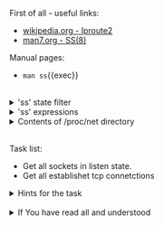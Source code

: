First of all - useful links:

- [wikipedia.org - Iproute2](https://en.wikipedia.org/wiki/Iproute2)
- [man7.org - SS(8)](https://man7.org/linux/man-pages/man8/ss.8.html)

Manual pages:
- `man ss`{{exec}}
<br>
<details><summary>'ss' state filter</summary>
<pre>
  All standard TCP states:<br>
    <strong>established, listening, closed
    syn-sent, syn-recv,
    fin-wait-1, fin-wait-2, time-wait, close-wait,
    last-ack, closing</strong><br>
  <strong>all</strong>          - for all the states
  <strong>connected</strong>    - all the states except for listening and closed
  <strong>synchronized</strong> - all the connected states except for syn-sent
  <strong>bucket</strong>       - states, which are maintained as minisockets, i.e. time-wait and syn-recv
  <strong>big</strong>          - opposite to bucket
  <br>
  Example:
    <strong>$ ss state listening</strong>
    <strong>$ ss -tu state established</strong>
</pre>
</details>
<details><summary>'ss' expressions</summary>
<pre>
  <strong>{dst|src} [=] HOST</strong>   - Test if the destination or source matches HOST.
  <strong>{dport|sport} [OP] [FAMILY:]:PORT</strong> - Compare the destination or source port to PORT. OP can be any of "<", "<=", "=", "!=", ">=" and ">". 
  <strong>dev [=|!=] DEVICE</strong>    - DEVICE can be a device name or the index of the interface.
  <strong>fwmark [=|!=] MASK</strong>   - Matches based on the fwmark value for the connection. 
  <strong>cgroup [=|!=] PATH</strong>   - Match if the connection is part of a cgroup at the given path.
  <strong>autobound</strong>            - Match if the port or path of the source address was automatically allocated.
  <br>
  Example:
  <strong>$ ss -o state established '( dport = :ssh or sport = :ssh )'</strong>
</pre>
</details>
<details><summary>Contents of /proc/net directory</summary>
<pre>
  <strong>arp</strong>        — Lists the kernel's ARP table. This file is particularly useful for connecting a hardware address to an IP address on a system.
  <strong>atm/ directory</strong> — The files within this directory contain Asynchronous Transfer Mode (ATM) settings and statistics. This directory is primarily used with ATM networking and ADSL cards.
  <strong>dev</strong>        — Lists the various network devices configured on the system, complete with transmit and receive statistics. This file displays the number of bytes each interface has sent and received, the number of packets inbound and outbound, the number of errors seen, the number of packets dropped, and more.
  <strong>dev_mcast</strong>  — Lists Layer2 multicast groups on which each device is listening.
  <strong>igmp</strong>       — Lists the IP multicast addresses which this system joined.
  <strong>ip_conntrack</strong> — Lists tracked network connections for machines that are forwarding IP connections.
  <strong>ip_tables_names</strong> — Lists the types of iptables in use. This file is only present if iptables is active on the system and contains one or more of the following values: filter, mangle, or nat.
  <strong>ip_mr_cache</strong> — Lists the multicast routing cache.
  <strong>ip_mr_vif</strong>  — Lists multicast virtual interfaces.
  <strong>netstat</strong>    — Contains a broad yet detailed collection of networking statistics, including TCP timeouts, SYN cookies sent and received, and much more.
  <strong>psched</strong>     — Lists global packet scheduler parameters.
  <strong>raw</strong>        — Lists raw device statistics.
  <strong>route</strong>      — Lists the kernel's routing table.
  <strong>rt_cache</strong>   — Contains the current routing cache.
  <strong>snmp</strong>       — List of Simple Network Management Protocol (SNMP) data for various networking protocols in use.
  <strong>sockstat</strong>   — Provides socket statistics.
  <strong>tcp</strong>        — Contains detailed TCP socket information.
  <strong>tr_rif</strong>     — Lists the token ring RIF routing table.
  <strong>udp</strong>        — Contains detailed UDP socket information.
  <strong>unix</strong>       — Lists UNIX domain sockets currently in use.
  <strong>wireless</strong>   — Lists wireless interface data.
</pre>
</details>
<br>

Task list:
- Get all sockets in listen state.
- Get all establishet tcp connetctions

<details><summary>Hints for the task</summary>
<pre>
<strong>Task 1:</strong>
  $ ss state listening
<br>
<strong>Task 2:</strong>
  $ ss -tu state established
</pre>
</details>
<br>
<details><summary>If You have read all and understood</summary>
<pre>
`touch IReadAllAndUndnderstood`{{exec}}
</pre>
